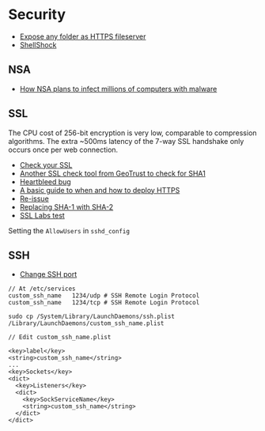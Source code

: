 # Security

* [Expose any folder as HTTPS fileserver](https://github.com/inconshreveable/srvdir)
* [ShellShock](http://alblue.bandlem.com/2014/09/bash-remote-vulnerability.html)

## NSA

* [How NSA plans to infect millions of computers with malware](https://firstlook.org/theintercept/article/2014/03/12/nsa-plans-infect-millions-computers-malware/)

## SSL

The CPU cost of 256-bit encryption is very low, comparable to compression algorithms. The extra ~500ms latency of the 7-way SSL handshake only occurs once per web connection.

* [Check your SSL](https://sslcheck.globalsign.com/en_US)
* [Another SSL check tool from GeoTrust to check for SHA1](https://ssltools.geotrust.com/checker/views/certCheck.jsp)
* [Heartbleed bug](http://heartbleed.com/)
* [A basic guide to when and how to deploy HTTPS](http://erik.io/blog/2013/06/08/a-basic-guide-to-when-and-how-to-deploy-https/)
* [Re-issue](https://knowledge.rapidssl.com/support/ssl-certificate-support/index?page=content&id=SO5757)
* [Replacing SHA-1 with SHA-2](https://knowledge.rapidssl.com/support/ssl-certificate-support/index?page=content&id=SO26409)
* [SSL Labs test](https://www.ssllabs.com/ssltest/analyze.html?d=jobline.com.sg)

Setting the `AllowUsers` in `sshd_config`

## SSH

* [Change SSH port](https://codedmemes.com/lib/changing-ssh-port-mac-os-x/)

```
// At /etc/services
custom_ssh_name   1234/udp # SSH Remote Login Protocol
custom_ssh_name   1234/tcp # SSH Remote Login Protocol
```

```
sudo cp /System/Library/LaunchDaemons/ssh.plist /Library/LaunchDaemons/custom_ssh_name.plist
```

```
// Edit custom_ssh_name.plist

<key>label</key>
<string>custom_ssh_name</string>
...
<key>Sockets</key>
<dict>
  <key>Listeners</key>
  <dict>
    <key>SockServiceName</key>
    <string>custom_ssh_name</string>
  </dict>
</dict>
```